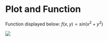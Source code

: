 
# Plot and Function

Function displayed below:
$f(x,y)=sin(x^2+y^2)$

<img align=center src="../img/plot/plot1.png">

